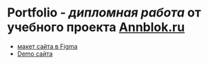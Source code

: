 # Portfolio - *дипломная работа* от учебного проекта [Annblok.ru](https://annblok.ru/)
* [макет сайта в Figma](https://www.figma.com/file/KkzbmcU5mdhlnt2RRXHCot/Burgers-Menu-Responsive-(Copy)?node-id=0%3A1)
* [Demo сайта](https://belova33.github.io/Module01-Burger/menu.html)
